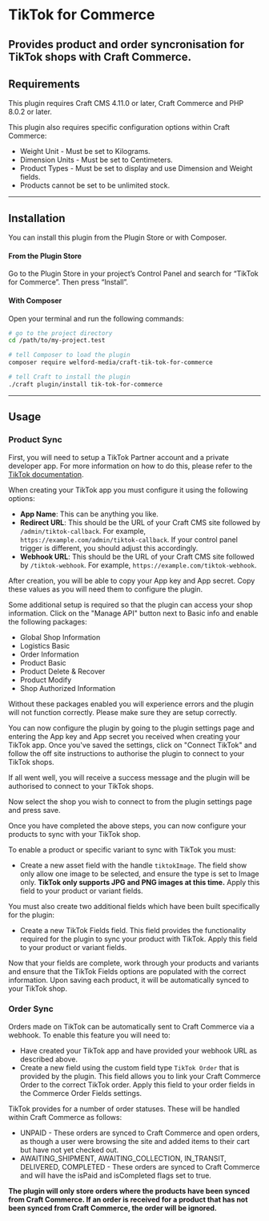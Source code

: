 # TikTok for Commerce

Provides product and order syncronisation for TikTok shops with Craft Commerce.
---
## Requirements

This plugin requires Craft CMS 4.11.0 or later, Craft Commerce and PHP 8.0.2 or later.

This plugin also requires specific configuration options within Craft Commerce:

- Weight Unit - Must be set to Kilograms.
- Dimension Units - Must be set to Centimeters.
- Product Types - Must be set to display and use Dimension and Weight fields.
- Products cannot be set to be unlimited stock.

---
## Installation

You can install this plugin from the Plugin Store or with Composer.

#### From the Plugin Store

Go to the Plugin Store in your project’s Control Panel and search for “TikTok for Commerce”. Then press “Install”.

#### With Composer

Open your terminal and run the following commands:

```bash
# go to the project directory
cd /path/to/my-project.test

# tell Composer to load the plugin
composer require welford-media/craft-tik-tok-for-commerce

# tell Craft to install the plugin
./craft plugin/install tik-tok-for-commerce
```
---
## Usage

### Product Sync

First, you will need to setup a TikTok Partner account and a private developer app. For more information on how to do this, please refer to the [TikTok documentation](https://partner.tiktokshop.com/docv2/page/64f1994264ed2e0295f3d631).

When creating your TikTok app you must configure it using the following options:
- **App Name**: This can be anything you like.
- **Redirect URL**: This should be the URL of your Craft CMS site followed by `/admin/tiktok-callback`. For example, `https://example.com/admin/tiktok-callback`. If your control panel trigger is different, you should adjust this accordingly.
- **Webhook URL**: This should be the URL of your Craft CMS site followed by `/tiktok-webhook`. For example, `https://example.com/tiktok-webhook`.

After creation, you will be able to copy your App key and App secret. Copy these values as you will need them to configure the plugin.

Some additional setup is required so that the plugin can access your shop information. Click on the "Manage API" button next to Basic info and enable the following packages:

- Global Shop Information
- Logistics Basic
- Order Information
- Product Basic
- Product Delete & Recover
- Product Modify
- Shop Authorized Information

Without these packages enabled you will experience errors and the plugin will not function correctly. Please make sure they are setup correctly.

You can now configure the plugin by going to the plugin settings page and entering the App key and App secret you received when creating your TikTok app. Once you've saved the settings, click on "Connect TikTok" and follow the off site instructions to authorise the plugin to connect to your TikTok shops.

If all went well, you will receive a success message and the plugin will be authorised to connect to your TikTok shops.

Now select the shop you wish to connect to from the plugin settings page and press save.

Once you have completed the above steps, you can now configure your products to sync with your TikTok shop.

To enable a product or specific variant to sync with TikTok you must:
 - Create a new asset field with the handle `tiktokImage`. The field show only allow one image to be selected, and ensure the type is set to Image only. **TikTok only supports JPG and PNG images at this time.** Apply this field to your product or variant fields.

 You must also create two additional fields which have been built specifically for the plugin:
 - Create a new TikTok Fields field. This field provides the functionality required for the plugin to sync your product with TikTok. Apply this field to your product or variant fields.

 Now that your fields are complete, work through your products and variants and ensure that the TikTok Fields options are populated with the correct information. Upon saving each product, it will be automatically synced to your TikTok shop.

### Order Sync

Orders made on TikTok can be automatically sent to Craft Commerce via a webhook. To enable this feature you will need to:
- Have created your TikTok app and have provided your webhook URL as described above.
- Create a new field using the custom field type `TikTok Order` that is provided by the plugin. This field allows you to link your Craft Commerce Order to the correct TikTok order. Apply this field to your order fields in the Commerce Order Fields settings.

TikTok provides for a number of order statuses. These will be handled within Craft Commerce as follows:
- UNPAID - These orders are synced to Craft Commerce and open orders, as though a user were browsing the site and added items to their cart but have not yet checked out.
- AWAITING_SHIPMENT, AWAITING_COLLECTION, IN_TRANSIT, DELIVERED, COMPLETED - These orders are synced to Craft Commerce and will have the isPaid and isCompleted flags set to true.

**The plugin will only store orders where the products have been synced from Craft Commerce. If an order is received for a product that has not been synced from Craft Commerce, the order will be ignored.**
